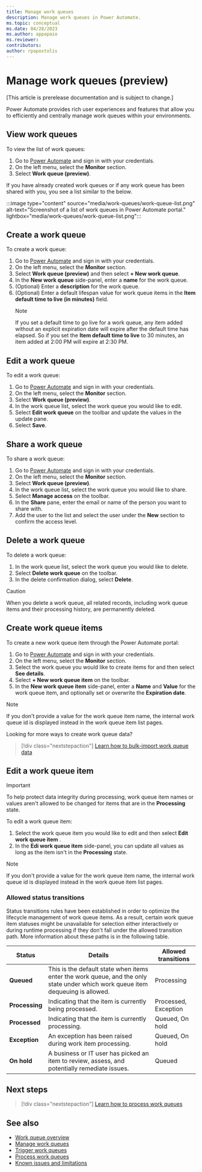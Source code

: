 ```yaml
---
title: Manage work queues
description: Manage work queues in Power Automate.
ms.topic: conceptual
ms.date: 04/28/2023
ms.author: appapaio
ms.reviewer: 
contributors:
author: rpapostolis
---
```

# Manage work queues (preview)

[This article is prerelease documentation and is subject to change.]

Power Automate provides rich user experiences and features that allow you to efficiently and centrally manage work queues within your environments.

## View work queues

To view the list of work queues:

1. Go to [Power Automate](https://make.powerautomate.com/) and sign in with your credentials.
2. On the left menu, select the **Monitor** section.
3. Select **Work queue (preview)**.

If you have already created work queues or if any work queue has been shared with you, you see a list similar to the below.

:::image type="content" source="media/work-queues/work-queue-list.png" alt-text="Screenshot of a list of work queues in Power Automate portal." lightbox="media/work-queues/work-queue-list.png":::

## Create a work queue

To create a work queue:

1. Go to [Power Automate](https://make.powerautomate.com/) and sign in with your credentials.
2. On the left menu, select the **Monitor** section.
3. Select **Work queue (preview)** and then select **+ New work queue**.
4. In the **New work queue** side-panel, enter a **name** for the work queue.
5. (Optional) Enter a **description** for the work queue.
6. (Optional) Enter a default lifespan value for work queue items in the **Item default time to live (in minutes)** field.
   > [!NOTE]
   > If you set a default time to go live for a work queue, any item added without an explicit expiration date will expire after the default time has elapsed. So if you set the **Item default time to live** to 30 minutes, an item added at 2:00 PM will expire at 2:30 PM.

## Edit a work queue

To edit a work queue:

1. Go to [Power Automate](https://make.powerautomate.com/) and sign in with your credentials.
2. On the left menu, select the **Monitor** section.
3. Select **Work queue (preview)**.
4. In the work queue list, select the work queue you would like to edit.
5. Select **Edit work queue** on the toolbar and update the values in the update pane.
6. Select **Save**.

## Share a work queue

To share a work queue:

1. Go to [Power Automate](https://make.powerautomate.com/) and sign in with your credentials.
2. On the left menu, select the **Monitor** section.
3. Select **Work queue (preview)**.
4. In the work queue list, select the work queue you would like to share.
5. Select **Manage access** on the toolbar.
6. In the **Share** pane, enter the email or name of the person you want to share with.
7. Add the user to the list and select the user under the **New** section to confirm the access level.

## Delete a work queue

To delete a work queue:

1. In the work queue list, select the work queue you would like to delete.
2. Select **Delete work queue** on the toolbar.
3. In the delete confirmation dialog, select **Delete**.

> [!CAUTION]
> When you delete a work queue, all related records, including work queue items and their processing history, are permanently deleted.

## Create work queue items

To create a new work queue item through the Power Automate portal:

1. Go to [Power Automate](https://make.powerautomate.com/) and sign in with your credentials.
2. On the left menu, select the **Monitor** section.
3. Select the work queue you would like to create items for and then select **See details**.
4. Select **+ New work queue item** on the toolbar.
5. In the **New work queue item** side-panel, enter a **Name** and **Value** for the work queue item, and optionally set or overwrite the **Expiration date**.

  > [!NOTE]
  > If you don't provide a value for the work queue item name, the internal work queue id is displayed instead in the work queue item list pages.

Looking for more ways to create work queue data?

> [!div class="nextstepaction"]
> [Learn how to bulk-import work queue data](work-queues-bulk-import.md)

## Edit a work queue item

> [!IMPORTANT]
> To help protect data integrity during processing, work queue item names or values aren't allowed to be changed for items that are in the **Processing** state.

To edit a work queue item:

1. Select the work queue item you would like to edit and then select  **Edit work queue item** .
2. In the **Edi work queue item** side-panel, you can update all values as long as the item isn't in the **Processing** state.

  > [!NOTE]
  > If you don't provide a value for the work queue item name, the internal work queue id is displayed instead in the work queue item list pages.

### Allowed status transitions

Status transitions rules have been established in order to optimize the lifecycle management of work queue items. As a result, certain work queue item statuses might be unavailable for selection either interactively or during runtime processing if they don't fall under the allowed transition path. More information about these paths is in the following table.

| Status      | Details                                                                                           | Allowed transitions |
|-------------|--------------------------------------------------------------------------------------------------|--------------------|
| **Queued**      | This is the default state when items enter the work queue, and the only state under which work queue item dequeuing is allowed. | Processing          |
| **Processing**  | Indicating that the item is currently being processed.                                       | Processed, Exception|
| **Processed**   | Indicating that the item is currently processing.                                             | Queued, On hold     |
| **Exception**   | An exception has been raised during work item processing.                              | Queued, On hold     |
| **On hold**    | A business or IT user has picked an item to review, assess, and potentially remediate issues.     | Queued              |

## Next steps

> [!div class="nextstepaction"]
> [Learn how to process work queues](work-queues-process.md)

## See also

- [Work queue overview](work-queues.md)
- [Manage work queues](work-queues-manage.md)
- [Trigger work queues](work-queues-trigger.md)
- [Process work queues](work-queues-process.md)
- [Known issues and limitations](work-queues-known-limitations.md)
